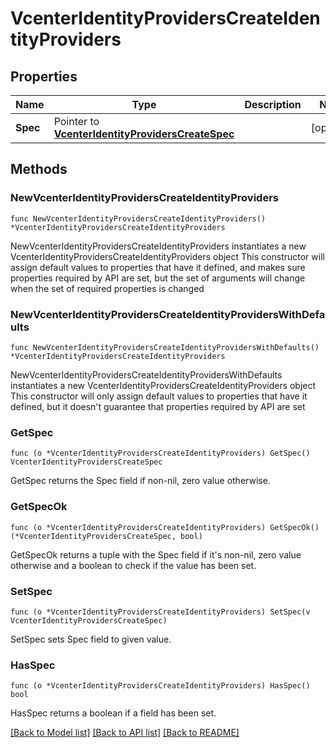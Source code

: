 # VcenterIdentityProvidersCreateIdentityProviders

## Properties

Name | Type | Description | Notes
------------ | ------------- | ------------- | -------------
**Spec** | Pointer to [**VcenterIdentityProvidersCreateSpec**](VcenterIdentityProvidersCreateSpec.md) |  | [optional] 

## Methods

### NewVcenterIdentityProvidersCreateIdentityProviders

`func NewVcenterIdentityProvidersCreateIdentityProviders() *VcenterIdentityProvidersCreateIdentityProviders`

NewVcenterIdentityProvidersCreateIdentityProviders instantiates a new VcenterIdentityProvidersCreateIdentityProviders object
This constructor will assign default values to properties that have it defined,
and makes sure properties required by API are set, but the set of arguments
will change when the set of required properties is changed

### NewVcenterIdentityProvidersCreateIdentityProvidersWithDefaults

`func NewVcenterIdentityProvidersCreateIdentityProvidersWithDefaults() *VcenterIdentityProvidersCreateIdentityProviders`

NewVcenterIdentityProvidersCreateIdentityProvidersWithDefaults instantiates a new VcenterIdentityProvidersCreateIdentityProviders object
This constructor will only assign default values to properties that have it defined,
but it doesn't guarantee that properties required by API are set

### GetSpec

`func (o *VcenterIdentityProvidersCreateIdentityProviders) GetSpec() VcenterIdentityProvidersCreateSpec`

GetSpec returns the Spec field if non-nil, zero value otherwise.

### GetSpecOk

`func (o *VcenterIdentityProvidersCreateIdentityProviders) GetSpecOk() (*VcenterIdentityProvidersCreateSpec, bool)`

GetSpecOk returns a tuple with the Spec field if it's non-nil, zero value otherwise
and a boolean to check if the value has been set.

### SetSpec

`func (o *VcenterIdentityProvidersCreateIdentityProviders) SetSpec(v VcenterIdentityProvidersCreateSpec)`

SetSpec sets Spec field to given value.

### HasSpec

`func (o *VcenterIdentityProvidersCreateIdentityProviders) HasSpec() bool`

HasSpec returns a boolean if a field has been set.


[[Back to Model list]](../README.md#documentation-for-models) [[Back to API list]](../README.md#documentation-for-api-endpoints) [[Back to README]](../README.md)



